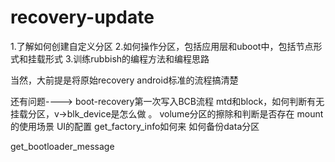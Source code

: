 # recovery-update1.了解如何创建自定义分区2.如何操作分区，包括应用层和uboot中，包括节点形式和挂载形式3.训练rubbish的编程方法和编程思路当然，大前提是将原始recovery android标准的流程搞清楚还有问题---->boot-recovery第一次写入BCB流程mtd和block，如何判断有无挂载分区，v->blk_device是怎么做 。volume分区的擦除和判断是否存在mount的使用场景UI的配置get_factory_info如何来如何备份data分区get_bootloader_message